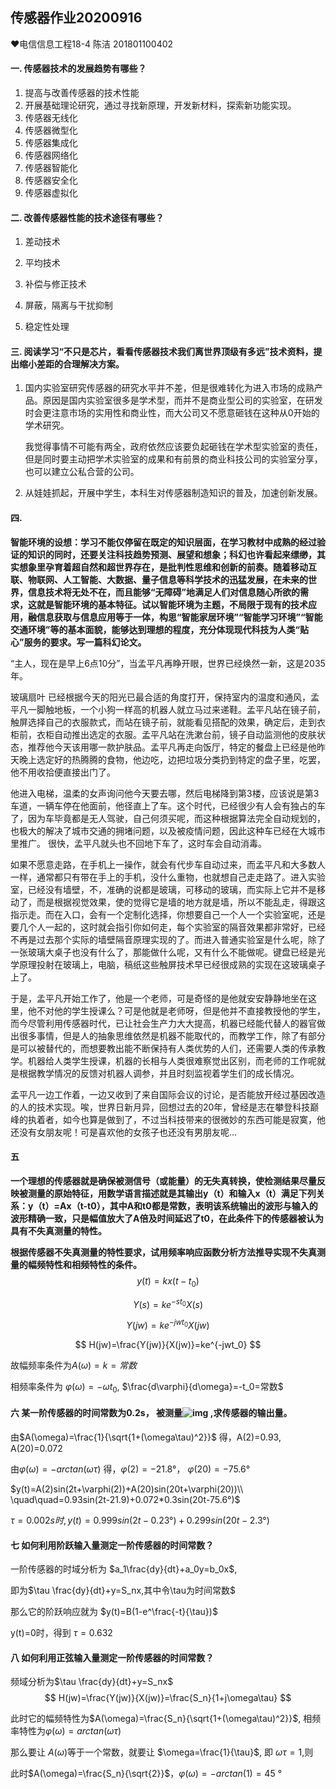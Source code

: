 ## 传感器作业20200916

:heart:电信信息工程18-4 陈洁  201801100402

#### 一. 传感器技术的发展趋势有哪些？

1. 提高与改善传感器的技术性能
2. 开展基础理论研究，通过寻找新原理，开发新材料，探索新功能实现。
3. 传感器无线化
4. 传感器微型化
5. 传感器集成化
6. 传感器网络化
7. 传感器智能化
8. 传感器安全化
9. 传感器虚拟化



#### 二.  改善传感器性能的技术途径有哪些？

1. 差动技术
2. 平均技术

3. 补偿与修正技术
4. 屏蔽，隔离与干扰抑制
5. 稳定性处理

#### 三.  阅读学习“不只是芯片，看看传感器技术我们离世界顶级有多远”技术资料，提出缩小差距的合理解决方案。

1. 国内实验室研究传感器的研究水平并不差，但是很难转化为进入市场的成熟产品。原因是国内实验室很多是学术型，而并不是商业型公司的实验室，在研发时会更注意市场的实用性和商业性，而大公司又不愿意砸钱在这种从0开始的学术研究。

   我觉得事情不可能有两全，政府依然应该要负起砸钱在学术型实验室的责任，但是同时要主动把学术实验室的成果和有前景的商业科技公司的实验室分享，也可以建立公私合营的公司。

2. 从娃娃抓起，开展中学生，本科生对传感器制造知识的普及，加速创新发展。



#### 四.

 **智能环境的设想：学习不能仅停留在既定的知识层面，在学习教材中成熟的经过验证的知识的同时，还要关注科技趋势预测、展望和想象；科幻也许看起来缥缈，其实想象里孕育着超自然和超世界存在，是批判性思维和创新的前奏。随着移动互联、物联网、人工智能、大数据、量子信息等科学技术的迅猛发展，在未来的世界，信息技术将无处不在，而且能够“无障碍”地满足人们对信息随心所欲的需求，这就是智能环境的基本特征。试以智能环境为主题，不局限于现有的技术应用，融信息获取与信息应用等于一体，构思“智能家居环境”“智能学习环境”“智能交通环境”等的基本面貌，能够达到理想的程度，充分体现现代科技为人类“贴心”服务的要求。写一篇科幻论文。**



“主人，现在是早上6点10分”，当孟平凡再睁开眼，世界已经焕然一新，这是2035年。

玻璃扇叶 已经根据今天的阳光已最合适的角度打开，保持室内的温度和通风，孟平凡一脚触地板，一个小狗一样高的机器人就立马过来递鞋。孟平凡站在镜子前，触屏选择自己的衣服款式，而站在镜子前，就能看见搭配的效果，确定后，走到衣柜前，衣柜自动推出选定的衣服。孟平凡站在洗漱台前，镜子自动监测他的皮肤状态，推荐他今天该用哪一款护肤品。孟平凡再走向饭厅，特定的餐盘上已经是他昨天晚上选定好的热腾腾的食物，他边吃，边把垃圾分类扔到特定的盘子里，吃罢，他不用收拾便直接出门了。

他进入电梯，温柔的女声询问他今天要去哪，然后电梯降到第3楼，应该说是第3车道，一辆车停在他面前，他径直上了车。这个时代，已经很少有人会有独占的车了，因为车毕竟都是无人驾驶，自己何须买呢，而这种根据算法完全自动规划的，也极大的解决了城市交通的拥堵问题，以及被疫情问题，因此这种车已经在大城市里推广。 很快，孟平凡就头也不回地下车了，这时车会自动消毒。

如果不愿意走路，在手机上一操作，就会有代步车自动过来，而孟平凡和大多数人一样，通常都只有带在手上的手机，没什么重物，也就想自己走走路了。进入实验室，已经没有墙壁，不，准确的说都是玻璃，可移动的玻璃，而实际上它并不是移动了，而是根据视觉效果，使的觉得它是墙的地方就是墙，所以不能乱走，得跟这指示走。而在入口，会有一个定制化选择，你想要自己一个人一个实验室呢，还是要几个人一起的，这时就会指引你如何走，每个实验室的隔音效果都非常好，已经不再是过去那个实际的墙壁隔音原理实现的了。而进入普通实验室是什么呢，除了一张玻璃大桌子也没有什么了，那能做什么呢，又有什么不能做呢。键盘已经是光学原理投射在玻璃上，电脑，稿纸这些触屏技术早已经很成熟的实现在这玻璃桌子上了。

于是，孟平凡开始工作了，他是一个老师，可是奇怪的是他就安安静静地坐在这里，他不对他的学生授课么？可是他就是老师呀，但是他并不直接教授他的学生，而今尽管利用传感器时代，已让社会生产力大大提高，机器已经能代替人的器官做出很多事情，但是人的抽象思维依然是机器不能取代的，而教学工作，除了有部分是可以被替代的，而想要教出能不断保持有人类优势的人们，还需要人类的传承教学。机器给人类学生授课，机器的长相与人类很难察觉出区别，而老师的工作呢就是根据教学情况的反馈对机器人调参，并且时刻监视着学生们的成长情况。

孟平凡一边工作着，一边又收到了来自国际会议的讨论，是否能放开经过基因改造的人的技术实现。唉，世界日新月异，回想过去的20年，曾经是志在攀登科技巅峰的执着者，如今也算是做到了，不过当科技带来的很微妙的东西可能是寂寞，他还没有女朋友呢！可是喜欢他的女孩子也还没有男朋友呢...



#### 五

**一个理想的传感器就是确保被测信号（或能量）的无失真转换，使检测结果尽量反映被测量的原始特征，用数学语言描述就是其输出y（t）和输入x（t）满足下列关系：y（t）=Ax（t-t0），其中A和t0都是常数，表明该系统输出的波形与输入的波形精确一致，只是幅值放大了A倍及时间延迟了t0，在此条件下的传感器被认为具有不失真测量的特性。**

 **根据传感器不失真测量的特性要求，试用频率响应函数分析方法推导实现不失真测量的幅频特性和相频特性的条件。**
$$
y(t)=kx(t-t_0)
$$

$$
Y(s)=ke^{-st_0}X(s)
$$

$$
Y(jw)=ke^{-jwt_0}X(jw)
$$

$$
H(jw)=\frac{Y(jw)}{X(jw)}=ke^{-jwt_0}
$$

故幅频率条件为$A(\omega)=k=常数$

相频率条件为 $\varphi(\omega)=-\omega t_0$, $\frac{d\varphi}{d\omega}=-t_0=常数$



#### 六 某一阶传感器的时间常数为0.2s， 被测量![img](file:///C:\Users\53055\AppData\Local\Temp\ksohtml23388\wps1.png) ,求传感器的输出量。

由$A(\omega)=\frac{1}{\sqrt{1+(\omega\tau)^2}}$ 得，A(2)=0.93, A(20)=0.072

由$\varphi(\omega)=-arctan(\omega\tau)$ 得，$\varphi(2)=-21.8°$， $\varphi(20)=-75.6°$

$y(t)=A(2)sin(2t+\varphi(2))+A(20)sin(20t+\varphi(20))\\ \quad\quad=0.93sin(2t-21.9)+0.072*0.3sin(20t-75.6°)$

$\tau=0.002s时,y(t)=0.999sin(2t-0.23°)+0.299sin(20t-2.3°)$



#### 七 如何利用阶跃输入量测定一阶传感器的时间常数？  

一阶传感器的时域分析为  $a_1\frac{dy}{dt}+a_0y=b_0x$,

即为$\tau \frac{dy}{dt}+y=S_nx,其中令\tau为时间常数$

 那么它的阶跃响应就为 $y(t)=B(1-e^\frac{-t}{\tau})$

y(t)=0时，得到 $\tau=0.632$

#### 八 如何利用正弦输入量测定一阶传感器的时间常数？

频域分析为$\tau \frac{dy}{dt}+y=S_nx$
$$
H(jw)=\frac{Y(jw)}{X(jw)}=\frac{S_n}{1+j\omega\tau}
$$


此时它的幅频特性为$A(\omega)=\frac{S_n}{\sqrt{1+(\omega\tau)^2}}$, 相频率特性为$\varphi(\omega)=arctan(\omega \tau)$ 

那么要让 $A(\omega)$等于一个常数，就要让 $\omega=\frac{1}{\tau}$, 即  $\omega\tau=1$,则

此时$A(\omega)=\frac{S_n}{\sqrt{2}}$，$\varphi(\omega)=-arctan(1)=45$ °